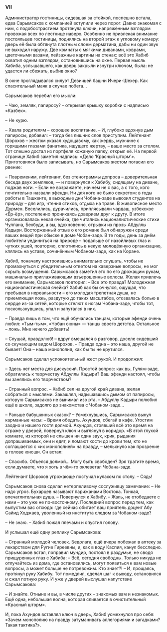 ### VII

Администратор гостиницы, сидевшая за стойкой, поспешно встала, едва Сарымсаков с компанией вступили через порог.
Давно знакомая с ним, с подобострастием протянула ключи, напряжённым взглядом провожая всех по лестнице наверх. 
Особенно не привлекая внимание постояльцев гостиницы, поднялись на второй этаж к угловому номеру: дверь её была обтянута плотным слоем дерматина, дабы ни один звук не выходил наружу. 
Две комнаты с мягкими диванами, коврами, цветочными вазами, пейзажные картины на стенах: всё это Хабиб охватил одним взглядом, остановившись на окне.
Первая мысль Хабиба, услышавшего, как дверь закрыли изнутри ключом, была: не удастся ли сбежать, выбив окно?

В окне проглядывался силуэт Девичьей башни Ичери-Шехер.
Как спасительный маяк в случае побега…

Сарымсаков перебил его мысли:

– Чаю, земляк, папиросу? – открывая крышку коробки с надписью «Казбек».

– Не курю.

– Хвала родителям – хорошее воспитание. – И, глубоко вдохнув дым папиросы, добавил: – тогда без лишних слов приступим.
Лейтенант Шорохов – жестом указал худощавому, как жердь, мужчине с горящими глазами фанатика, ищущего жертву, – ваше место за столом. 
Тот спешно достал из портфеля кожаную папку, открыл её.
На первой странице Хабиб заметил надпись: «Дело ‘Красный шторм’».
Приготовился было записывать, но Сарымсаков жестом погасил его рвение:

– Повременим, лейтенант, без стенограммы допроса – доверительная беседа двух земляков, — и повернулся к Хабибу, сидящему на диване, поджав ноги. 
– Если не возражаете, начнём не с вас, а с того, кого почтительно назвали эфенди.
Ни для кого не было секретом: в годы работы в Ташкенте, в выходные дни Чобана-заде вывозил студентов на природу – для игр, чтения стихов, отдыха на траве.
В живописное место Дурмен.
Веселились, дурачились, приплясывали чардаш, узбекское «Ёр-ёр», постепенно проникаясь доверием друг к другу.
В итоге организовалась некая ячейка, где читались националистические стихи Чулпана, Бехбуди, а вы, вдохновенно, отрывки из прозы Абдуллы Кадыри.
Восторженный отзыв о его романе был обнаружен среди ваших вещей при обыске в доме Чобан-заде.
В те годы, день за днём любители уединиться на природе – подальше от назойливых глаз и чутких ушей, повторяю, сплотились в некую молодёжную организацию, клялись на уставе, сочинённым Чобаном-заде, как на Коране.

Хабиб, поначалу настроившись внимательно слушать, чтобы не промахнуться с убедительным ответом на каверзные вопросы, не мог скрыть возмущения.
Сарымсаков заметил это по его дрожащим рукам, машинально приглаживающим взъерошенные волосы. 
Желая привлечь его внимание, Сарымсаков повторил: 
– Все это правда?
Молодежная националистическая ячейка? 
Хабиб как бы очнулся, ощущая, что пребывал в нереальности – его молодая трепетная душа, не приемлющая ложь, раздутую до таких масштабов, отозвалась болью в сердце из-за сетей, которые стелют к ногам Чобана-заде, чтобы тот, поскользнувшись, упал и запутался в них.

– Правда лишь в том, что ещё обучались танцам, которые эфенди очень любил: «Тым-тым», «Чобан оюны» — танцы своего детства.
Остальное – ложь.
Мне нечего добавить!

– Слушай, правдолюб! – вдруг вмешался в разговор, доселе сидевший со скучающим видом Шорохов. – Правда одна – это наша, другой не бывает!
Она – наша монополия, как бы ты не крутился.

Сарымсаков сделал успокоительный жест рукой.
И продолжил:

– Здесь нет места для дискуссий.
Простой вопрос: как вы, Гулям-заде, обратились к творчеству Абдуллы Кадыри?
Ваш эфенди настоял, чтобы вы занялись его творчеством?

– Странный вопрос. – Хабиб сел на другой край дивана, желая собраться с мыслями.
Закашлял, надышавшись дымом от папиросы, которую Сарымсаков не вынимал изо рта. – Абдуллу Кадыри полюбил ещё в школе, задолго до знакомства с Чобаном-заде…

– Раньше бабушкиных сказок? – Усмехнувшись, Сарымсаков вынул карманные часы:
– Время обедать.
Ахундов, сбегай в кафе.
Угостим заодно и нашего гостя долмой. 
Ахундов, стоявший всё это время на страже у дверей, повернул ключ и выглянул в коридор. 
«В этой глухой комнате, из которой не слышен ни один звук, крик, рыдания допрашиваемых, они и едят, и ломают кости до крови тем, кто не соглашается с «их монополией» на правду, – мелькнуло как прозрение в голове юноши.
Он встал:

– Спасибо.
Объелся долмой...
Могу быть свободен?
Зря тратите время, если думаете, что я хоть в чём-то оклеветал Чобана-заде.

Лейтенант Шорохов угрожающе постучал кулаком по столу. 
– Сядь!

Сарымсаков снова сделал нетерпеливому сослуживцу замечание: 
– Не надо угроз.
Бухарцев называют парижанами Востока.
Тонкая, впечатлительная душа. – Повернулся к Хабибу. – Жаль, не отобедаете с нами – это уже не по-восточному.
Последний вопрос перед тем, как выпустим вас отсюда: где сейчас обитает ваш приятель доцент Абу Сайид Ходжаев, уволенный из института следом за Чобаном-заде?

– Не знаю. – Хабиб пожал плечами и опустил голову.

И услышал ещё одну реплику Сарымсакова:

– Странный молодой человек.
Бедолага, ещё вчера побежал в аптеку за лекарством для Ругие Гиреевны, и, как в воду Каспия, канул бесследно. 
Сарымсаков встал, поправил мундир, постоял в раздумье, не сводя прищуренных глаз с Хабиба: – Всё, сегодня свободны.
Только никуда не отлучайтесь из дома, где остановились, могут появиться к вам новые вопросы, а может больше не потревожим.
Кто знает?! – И, прощаясь, протянул руку Хабибу.
Тот помедлил, сделал шаг к выходу, остановился и сжал потную руку. 
И уже у дверей выслушал напутствие Сарымсакова:

– И знайте.
Отныне и вы, в числе других – знакомых вам и незнакомых.
Ещё одна, небольшая волна, которая сливается в очистительный «Красный штopм».

И, пока Ахундов вставлял ключ в дверь, Хабиб усмехнулся про себя: «Зачем монополию на правду затуманивать аллегориями и загадками?
Такая тактика?».
